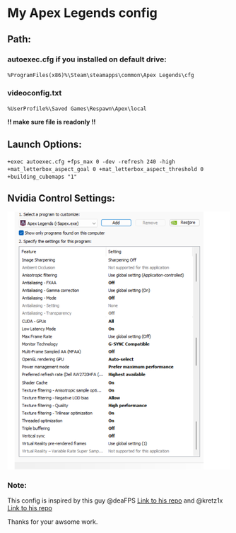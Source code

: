 # My Apex Legends config

## Path:

### autoexec.cfg if you installed on default drive:

`%ProgramFiles(x86)%\Steam\steamapps\common\Apex Legends\cfg`

### videoconfig.txt

`%UserProfile%\Saved Games\Respawn\Apex\local`

**!! make sure file is readonly !!**

## Launch Options:

`+exec autoexec.cfg +fps_max 0 -dev -refresh 240 -high +mat_letterbox_aspect_goal 0 +mat_letterbox_aspect_threshold 0 +building_cubemaps "1"`

## Nvidia Control Settings:

![NC-Settings](assets/NC-Settings.png)

### Note:

This config is inspired by this guy @deaFPS [Link to his repo](https://github.com/deaFPS/apex-configs-by-deafps) and @kretz1x [Link to his repo](https://github.com/kretz1xD/Apex-Legends-Tweaks)

Thanks for your awsome work.
